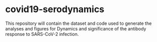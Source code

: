 # covid19-serodynamics
This repository will contain the dataset and code used to generate the analyses and figures for Dynamics and significance of the antibody response to SARS-CoV-2 infection.
